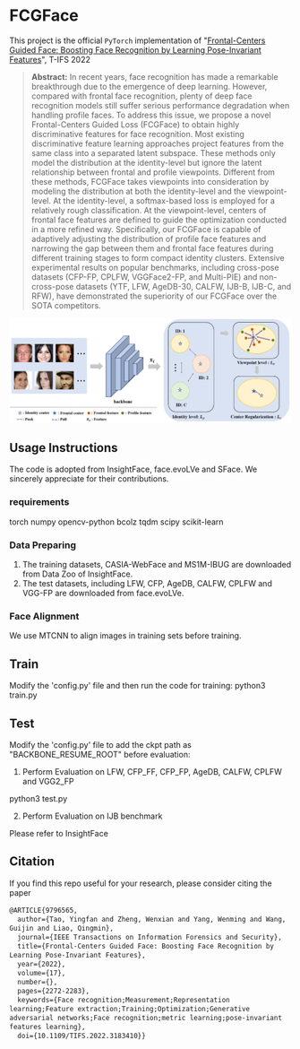 # FCGFace
This project is the official `PyTorch` implementation of "[Frontal-Centers Guided Face: Boosting Face Recognition by Learning Pose-Invariant Features](https://ieeexplore.ieee.org/abstract/document/9796565)", T-IFS 2022


> **Abstract:** In recent years, face recognition has made a remarkable breakthrough due to the emergence of deep learning. However, compared with frontal face recognition, plenty of deep face recognition models still suffer serious performance degradation when handling profile faces. To address this issue, we propose a novel Frontal-Centers Guided Loss (FCGFace) to obtain highly discriminative features for face recognition. Most existing discriminative feature learning approaches project features from the same class into a separated latent subspace. These methods only model the distribution at the identity-level but ignore the latent relationship between frontal and profile viewpoints. Different from these methods, FCGFace takes viewpoints into consideration by modeling the distribution at both the identity-level and the viewpoint-level. At the identity-level, a softmax-based loss is employed for a relatively rough classification. At the viewpoint-level, centers of frontal face features are defined to guide the optimization conducted in a more refined way. Specifically, our FCGFace is capable of adaptively adjusting the distribution of profile face features and narrowing the gap between them and frontal face features during different training stages to form compact identity clusters. Extensive experimental results on popular benchmarks, including cross-pose datasets (CFP-FP, CPLFW, VGGFace2-FP, and Multi-PIE) and non-cross-pose datasets (YTF, LFW, AgeDB-30, CALFW, IJB-B, IJB-C, and RFW), have demonstrated the superiority of our FCGFace over the SOTA competitors.

<p align="center">
<img src="overview.png" weight=800>
</p>

## Usage Instructions

The code is adopted from InsightFace, face.evoLVe and SFace. We sincerely appreciate for their contributions.

### requirements

torch
numpy
opencv-python
bcolz
tqdm
scipy
scikit-learn

### Data Preparing

1. The training datasets, CASIA-WebFace and MS1M-IBUG are downloaded from Data Zoo of InsightFace.
2. The test datasets, including LFW, CFP, AgeDB, CALFW, CPLFW and VGG-FP are downloaded from face.evoLVe.

### Face Alignment

We use MTCNN to align images in training sets before training.

## Train

Modify the 'config.py' file and then run the code for training:
python3 train.py

## Test

Modify the 'config.py' file to add the ckpt path as "BACKBONE_RESUME_ROOT" before evaluation:

1. Perform Evaluation on LFW, CFP_FF, CFP_FP, AgeDB, CALFW, CPLFW and VGG2_FP

python3 test.py

2. Perform Evaluation on IJB benchmark

Please refer to InsightFace


## Citation
If you find this repo useful for your research, please consider citing the paper
```
@ARTICLE{9796565,
  author={Tao, Yingfan and Zheng, Wenxian and Yang, Wenming and Wang, Guijin and Liao, Qingmin},
  journal={IEEE Transactions on Information Forensics and Security}, 
  title={Frontal-Centers Guided Face: Boosting Face Recognition by Learning Pose-Invariant Features}, 
  year={2022},
  volume={17},
  number={},
  pages={2272-2283},
  keywords={Face recognition;Measurement;Representation learning;Feature extraction;Training;Optimization;Generative adversarial networks;Face recognition;metric learning;pose-invariant features learning},
  doi={10.1109/TIFS.2022.3183410}}
``` 